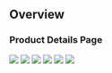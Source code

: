 ## Overview

<h3>Product Details Page</h3>
<img src="https://github.com/yeasinsiam/client.premierproagency/main/public/git-static/1.png?raw=true">
<img src="https://github.com/yeasinsiam/client.premierproagency/main/public/git-static/2.png?raw=true">
<img src="https://github.com/yeasinsiam/client.premierproagency/main/public/git-static/3.png?raw=true">
<img src="https://github.com/yeasinsiam/client.premierproagency/main/public/git-static/4.png?raw=true">
<img src="https://github.com/yeasinsiam/client.premierproagency/main/public/git-static/5.png?raw=true">
<img src="https://github.com/yeasinsiam/client.premierproagency/main/public/git-static/6.png?raw=true">
